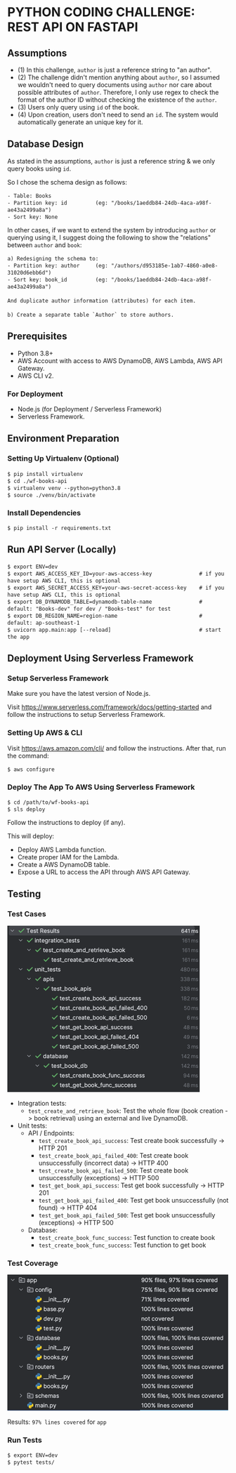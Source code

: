 # PYTHON CODING CHALLENGE: REST API ON FASTAPI

## Assumptions

- (1) In this challenge, `author` is just a reference string to "an author". 
- (2) The challenge didn't mention anything about `author`, so I assumed we wouldn't need to query documents using `author` nor care about possible attributes of `author`. Therefore, I only use regex to check the format of the author ID without checking the existence of the `author`.
- (3) Users only query using `id` of the book.
- (4) Upon creation, users don't need to send an `id`. The system would automatically generate an unique key for it.


## Database Design

As stated in the assumptions, `author` is just a reference string & we only query books using `id`. 

So I chose the schema design as follows:
```
- Table: Books
- Partition key: id         (eg: "/books/1aeddb84-24db-4aca-a98f-ae43a2499a8a")
- Sort key: None            
```

In other cases, if we want to extend the system by introducing `author` or querying using it, I suggest doing the following to show the "relations" between `author` and `book`:
```
a) Redesigning the schema to:
- Partition key: author     (eg: "/authors/d953185e-1ab7-4860-a0e8-31020d6ebb6d")
- Sort key: book_id         (eg: "/books/1aeddb84-24db-4aca-a98f-ae43a2499a8a")

And duplicate author information (attributes) for each item.

b) Create a separate table `Author` to store authors.
```

## Prerequisites
- Python 3.8+
- AWS Account with access to AWS DynamoDB, AWS Lambda, AWS API Gateway.
- AWS CLI v2.

### For Deployment
- Node.js (for Deployment / Serverless Framework)
- Serverless Framework.


## Environment Preparation

### Setting Up Virtualenv (Optional)
```
$ pip install virtualenv
$ cd ./wf-books-api
$ virtualenv venv --python=python3.8
$ source ./venv/bin/activate
```

### Install Dependencies
```
$ pip install -r requirements.txt
```


## Run API Server (Locally)
```
$ export ENV=dev
$ export AWS_ACCESS_KEY_ID=your-aws-access-key               # if you have setup AWS CLI, this is optional
$ export AWS_SECRET_ACCESS_KEY=your-aws-secret-access-key    # if you have setup AWS CLI, this is optional
$ export DB_DYNAMODB_TABLE=dynamodb-table-name               # default: "Books-dev" for dev / "Books-test" for test
$ export DB_REGION_NAME=region-name                          # default: ap-southeast-1
$ uvicorn app.main:app [--reload]                            # start the app
```


## Deployment Using Serverless Framework

### Setup Serverless Framework

Make sure you have the latest version of Node.js.

Visit https://www.serverless.com/framework/docs/getting-started and follow the instructions to setup Serverless Framework.

### Setting Up AWS & CLI

Visit https://aws.amazon.com/cli/ and follow the instructions. After that, run the command:

```
$ aws configure
```

### Deploy The App To AWS Using Serverless Framework

```
$ cd /path/to/wf-books-api
$ sls deploy
```

Follow the instructions to deploy (if any).

This will deploy:

- Deploy AWS Lambda function.
- Create proper IAM for the Lambda.
- Create a AWS DynamoDB table.
- Expose a URL to access the API through AWS API Gateway.


## Testing

### Test Cases

![img.png](docs/testing/coverage.png)

- Integration tests:
  - `test_create_and_retrieve_book`: Test the whole flow (book creation -> book retrieval) using an external and live DynamoDB.
- Unit tests:
  - API / Endpoints:
    - `test_create_book_api_success`: Test create book successfully -> HTTP 201
    - `test_create_book_api_failed_400`: Test create book unsuccessfully (incorrect data) -> HTTP 400
    - `test_create_book_api_failed_500`: Test create book unsuccessfully (exceptions) -> HTTP 500
    - `test_get_book_api_success`: Test get book successfully -> HTTP 201
    - `test_get_book_api_failed_400`: Test get book unsuccessfully (not found) -> HTTP 404
    - `test_get_book_api_failed_500`: Test get book unsuccessfully (exceptions) -> HTTP 500
  - Database:
    - `test_create_book_func_success`: Test function to create book
    - `test_create_book_func_success`: Test function to get book


### Test Coverage

![img.png](docs/testing/test-coverage.png)

Results: `97% lines covered` for `app`


### Run Tests
```
$ export ENV=dev
$ pytest tests/
```
